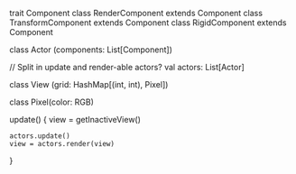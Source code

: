 

trait Component
class RenderComponent extends Component
class TransformComponent extends Component
class RigidComponent extends Component


class Actor (components: List[Component])


// Split in update and render-able actors?
val actors: List[Actor]

class View (grid: HashMap[(int, int), Pixel])

class Pixel(color: RGB)


update() {
    view = getInactiveView()
    
    actors.update()
    view = actors.render(view)
}


